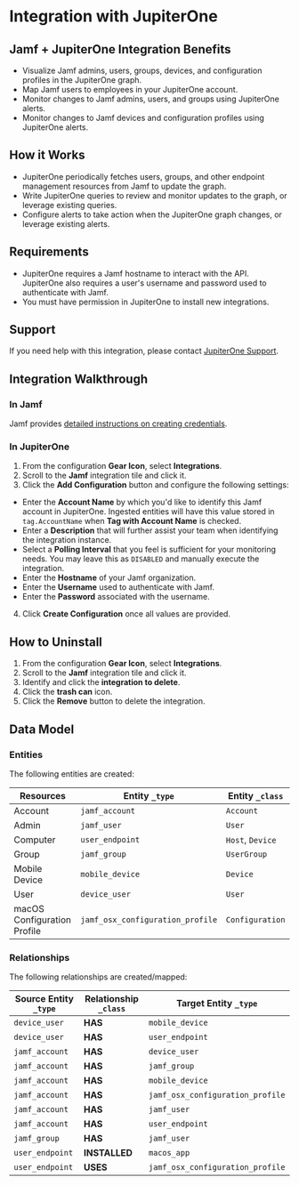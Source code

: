 # Integration with JupiterOne

## Jamf + JupiterOne Integration Benefits

- Visualize Jamf admins, users, groups, devices, and configuration profiles in
  the JupiterOne graph.
- Map Jamf users to employees in your JupiterOne account.
- Monitor changes to Jamf admins, users, and groups using JupiterOne alerts.
- Monitor changes to Jamf devices and configuration profiles using JupiterOne
  alerts.

## How it Works

- JupiterOne periodically fetches users, groups, and other endpoint management
  resources from Jamf to update the graph.
- Write JupiterOne queries to review and monitor updates to the graph, or
  leverage existing queries.
- Configure alerts to take action when the JupiterOne graph changes, or leverage
  existing alerts.

## Requirements

- JupiterOne requires a Jamf hostname to interact with the API. JupiterOne also
  requires a user's username and password used to authenticate with Jamf.
- You must have permission in JupiterOne to install new integrations.

## Support

If you need help with this integration, please contact
[JupiterOne Support](https://support.jupiterone.io).

## Integration Walkthrough

### In Jamf

Jamf provides [detailed instructions on creating credentials][1].

### In JupiterOne

1. From the configuration **Gear Icon**, select **Integrations**.
2. Scroll to the **Jamf** integration tile and click it.
3. Click the **Add Configuration** button and configure the following settings:

- Enter the **Account Name** by which you'd like to identify this Jamf account
  in JupiterOne. Ingested entities will have this value stored in
  `tag.AccountName` when **Tag with Account Name** is checked.
- Enter a **Description** that will further assist your team when identifying
  the integration instance.
- Select a **Polling Interval** that you feel is sufficient for your monitoring
  needs. You may leave this as `DISABLED` and manually execute the integration.
- Enter the **Hostname** of your Jamf organization.
- Enter the **Username** used to authenticate with Jamf.
- Enter the **Password** associated with the username.

4. Click **Create Configuration** once all values are provided.

## How to Uninstall

1. From the configuration **Gear Icon**, select **Integrations**.
2. Scroll to the **Jamf** integration tile and click it.
3. Identify and click the **integration to delete**.
4. Click the **trash can** icon.
5. Click the **Remove** button to delete the integration.

<!-- {J1_DOCUMENTATION_MARKER_START} -->
<!--
********************************************************************************
NOTE: ALL OF THE FOLLOWING DOCUMENTATION IS GENERATED USING THE
"j1-integration document" COMMAND. DO NOT EDIT BY HAND! PLEASE SEE THE DEVELOPER
DOCUMENTATION FOR USAGE INFORMATION:

https://github.com/JupiterOne/sdk/blob/main/docs/integrations/development.md
********************************************************************************
-->

## Data Model

### Entities

The following entities are created:

| Resources                   | Entity `_type`                   | Entity `_class`  |
| --------------------------- | -------------------------------- | ---------------- |
| Account                     | `jamf_account`                   | `Account`        |
| Admin                       | `jamf_user`                      | `User`           |
| Computer                    | `user_endpoint`                  | `Host`, `Device` |
| Group                       | `jamf_group`                     | `UserGroup`      |
| Mobile Device               | `mobile_device`                  | `Device`         |
| User                        | `device_user`                    | `User`           |
| macOS Configuration Profile | `jamf_osx_configuration_profile` | `Configuration`  |

### Relationships

The following relationships are created/mapped:

| Source Entity `_type` | Relationship `_class` | Target Entity `_type`            |
| --------------------- | --------------------- | -------------------------------- |
| `device_user`         | **HAS**               | `mobile_device`                  |
| `device_user`         | **HAS**               | `user_endpoint`                  |
| `jamf_account`        | **HAS**               | `device_user`                    |
| `jamf_account`        | **HAS**               | `jamf_group`                     |
| `jamf_account`        | **HAS**               | `mobile_device`                  |
| `jamf_account`        | **HAS**               | `jamf_osx_configuration_profile` |
| `jamf_account`        | **HAS**               | `jamf_user`                      |
| `jamf_account`        | **HAS**               | `user_endpoint`                  |
| `jamf_group`          | **HAS**               | `jamf_user`                      |
| `user_endpoint`       | **INSTALLED**         | `macos_app`                      |
| `user_endpoint`       | **USES**              | `jamf_osx_configuration_profile` |

<!--
********************************************************************************
END OF GENERATED DOCUMENTATION AFTER BELOW MARKER
********************************************************************************
-->
<!-- {J1_DOCUMENTATION_MARKER_END} -->

[1]: https://developer.jamf.com/documentation#authentication
